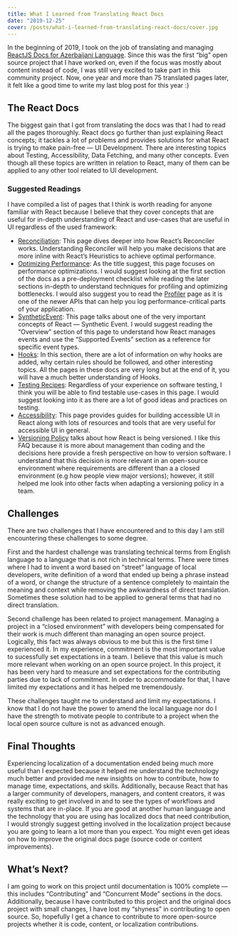 ```yaml
---
title: What I Learned from Translating React Docs
date: "2019-12-25"
cover: /posts/what-i-learned-from-translating-react-docs/cover.jpg
---
```


In the beginning of 2019, I took on the job of translating and managing
[ReactJS Docs for Azerbaijani Language](https://github.com/reactjs/az.reactjs.org).
Since this was the first “big” open source project that I have worked on, even
if the focus was mostly about content instead of code, I was still very excited
to take part in this community project. Now, one year and more than 75
translated pages later, it felt like a good time to write my last blog post for
this year :)

## The React Docs

The biggest gain that I got from translating the docs was that I had to read all
the pages thoroughly. React docs go further than just explaining React concepts;
it tackles a lot of problems and provides solutions for what React is trying to
make pain-free — UI Development. There are interesting topics about Testing,
Accessibility, Data Fetching, and many other concepts. Even though all these
topics are written in relation to React, many of them can be applied to any
other tool related to UI development.

### Suggested Readings

I have compiled a list of pages that I think is worth reading for anyone
familiar with React because I believe that they cover concepts that are useful
for in-depth understanding of React and use-cases that are useful in UI
regardless of the used framework:

- [Reconciliation](https://reactjs.org/docs/reconciliation.html): This page
  dives deeper into how React’s Reconciler works. Understanding Reconciler will
  help you make decisions that are more inline with React’s Heuristics to
  achieve optimal performance.
- [Optimizing Performance](https://reactjs.org/docs/optimizing-performance.html):
  As the title suggest, this page focuses on performance optimizations. I would
  suggest looking at the first section of the docs as a pre-deployment checklist
  while reading the later sections in-depth to understand techniques for
  profiling and optimizing bottlenecks. I would also suggest you to read the
  [Profiler](https://reactjs.org/docs/profiler.html) page as it is one of the
  newer APIs that can help you log performance-critical parts of your
  application.
- [SyntheticEvent](https://reactjs.org/docs/events.html): This page talks about
  one of the very important concepts of React — Synthetic Event. I would suggest
  reading the “Overview” section of this page to understand how React manages
  events and use the “Supported Events” section as a reference for specific
  event types.
- [Hooks](https://reactjs.org/docs/hooks-intro.html): In this section, there are
  a lot of information on why hooks are added, why certain rules should be
  followed, and other interesting topics. All the pages in these docs are very
  long but at the end of it, you will have a much better understanding of Hooks.
- [Testing Recipes](https://reactjs.org/docs/testing-recipes.html): Regardless
  of your experience on software testing, I think you will be able to find
  testable use-cases in this page. I would suggest looking into it as there are
  a lot of good ideas and practices on testing.
- [Accessibility](https://reactjs.org/docs/accessibility.html): This page
  provides guides for building accessible UI in React along with lots of
  resources and tools that are very useful for accessible UI in general.
- [Versioning Policy](https://reactjs.org/docs/faq-versioning.html) talks about
  how React is being versioned. I like this FAQ because it is more about
  management than coding and the decisions here provide a fresh perspective on
  how to version software. I understand that this decision is more relevant in
  an open-source environment where requirements are different than a a closed
  environment (e.g how people view major versions); however, it still helped me
  look into other facts when adapting a versioning policy in a team.

## Challenges

There are two challenges that I have encountered and to this day I am still
encountering these challenges to some degree.

First and the hardest challenge was translating technical terms from English
language to a language that is not rich in technical terms. There were times
where I had to invent a word based on “street” language of local developers,
write definition of a word that ended up being a phrase instead of a word, or
change the structure of a sentence completely to maintain the meaning and
context while removing the awkwardness of direct translation. Sometimes these
solution had to be applied to general terms that had no direct translation.

Second challenge has been related to project management. Managing a project in a
“closed environment” with developers being compensated for their work is much
different than managing an open source project. Logically, this fact was always
obvious to me but this is the first time I experienced it. In my experience,
commitment is the most important value to sucessfully set expectations in a
team. I believe that this value is much more relevant when working on an open
source project. In this project, it has been very hard to measure and set
expectations for the contributing parties due to lack of commitment. In order to
accommodate for that, I have limited my expectations and it has helped me
tremendously.

These challenges taught me to understand and limit my expectations. I know that
I do not have the power to amend the local language nor do I have the strength
to motivate people to contribute to a project when the local open source culture
is not as advanced enough.

## Final Thoughts

Experiencing localization of a documentation ended being much more useful than I
expected because it helped me understand the technology much better and provided
me new insights on how to contribute, how to manage time, expectations, and
skills. Additionally, because React that has a larger community of developers,
managers, and content creators, it was really exciting to get involved in and to
see the types of workflows and systems that are in-place. If you are good at
another human language and the technology that you are using has localized docs
that need contribution, I would strongly suggest getting involved in the
localization project because you are going to learn a lot more than you expect.
You might even get ideas on how to improve the original docs page (source code
or content improvements).

## What’s Next?

I am going to work on this project until documentation is 100% complete — this
includes “Contributing” and “Concurrent Mode” sections in the docs.
Additionally, because I have contributed to this project and the original docs
project with small changes, I have lost my “shyness” in contributing to open
source. So, hopefully I get a chance to contribute to more open-source projects
whether it is code, content, or localization contributions.
